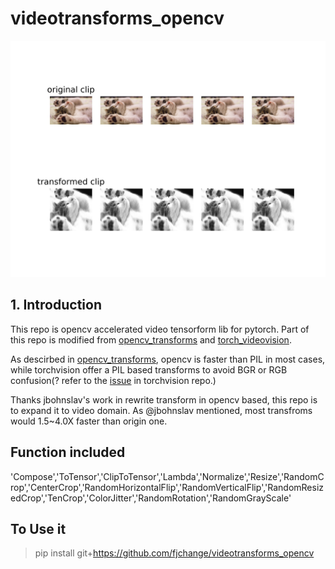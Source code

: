 # videotransforms_opencv
![results](data/cat/transforms_result.jpg)

## 1. Introduction
This repo is opencv accelerated video tensorform lib for pytorch. Part of this repo is modified from [opencv_transforms](https://github.com/jbohnslav/opencv_transforms) and [torch_videovision](https://github.com/hassony2/torch_videovision). 

As descirbed in [opencv_transforms](https://github.com/jbohnslav/opencv_transforms), opencv is faster than PIL in most cases, while torchvision offer a PIL based transforms to avoid BGR or RGB confusion(? refer to the [issue](https://github.com/pytorch/vision/pull/34) in torchvision repo.) 

Thanks jbohnslav's work in rewrite transform in opencv based, this repo is to expand it to video domain. As @jbohnslav mentioned, most transfroms would 1.5~4.0X faster than origin one.


## Function included
'Compose','ToTensor','ClipToTensor','Lambda','Normalize','Resize','RandomCrop','CenterCrop','RandomHorizontalFlip','RandomVerticalFlip','RandomResizedCrop','TenCrop','ColorJitter','RandomRotation','RandomGrayScale'

## To Use it
> pip install git+https://github.com/fjchange/videotransforms_opencv

